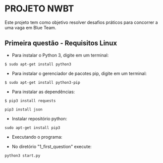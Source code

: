 # PROJETO NWBT

Este projeto tem como objetivo resolver desafios
práticos para concorrer a uma vaga em Blue Team.

## Primeira questão - Requisitos Linux

* Para instalar o Python 3, digite em um terminal:
```
$ sudo apt-get install python3
```
* Para instalar o gerenciador de pacotes pip, digite em um terminal:
```
$ sudo apt-get install python3-pip
```
* Para instalar as dependências:
```
$ pip3 install requests
```
```
pip3 install json
```
* Instalar repositório python:
```
sudo apt-get install pip3
```
* Executando o programa:
- No diretório "1_first_question" execute:
```
python3 start.py
```



